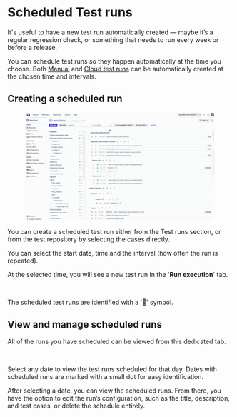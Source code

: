 # Scheduled Test runs

It's useful to have a new test run automatically created — maybe it’s a regular regression check, or something that needs to run every week or before a release.

You can schedule test runs so they happen automatically at the time you choose. Both [Manual](../get-started-with-the-qase-platform/create-a-test-run/) and [Cloud test runs](../../aiden-qase-ai/aiden-qa-architect.md#h_8203030372) can be automatically created at the chosen time and intervals.



## Creating a scheduled run <a href="#h_fd6d411552" id="h_fd6d411552"></a>

<figure><img src="../../.gitbook/assets/sc run.gif" alt="" width="563"><figcaption></figcaption></figure>

You can create a scheduled test run either from the Test runs section, or from the test repository by selecting the cases directly.

You can select the start date, time and the interval (how often the run is repeated).

At the selected time, you will see a new test run in the '**Run execution**' tab.

<figure><img src="https://downloads.intercomcdn.com/i/o/wsaz8vex/1587485960/dee0d1c2cd01173aefe6f42f17dd/42742.png?expires=1750850100&#x26;signature=66bd11de37610e0424585fe02ab59d0448ff1a86a25d3114a08cf54b237b7600&#x26;req=dSUvEc12mIhZWfMW1HO4zcm1ZdJJPQm6a1uLNONWOgi4%2FQ1CTU%2FPdMj0Ewuo%0AQI9F%0A" alt="" width="563"><figcaption></figcaption></figure>

The scheduled test runs are identified with a '🔁' symbol.



## View and manage scheduled runs <a href="#h_08f15953f6" id="h_08f15953f6"></a>

All of the runs you have scheduled can be viewed from this dedicated tab.

<figure><img src="https://downloads.intercomcdn.com/i/o/wsaz8vex/1587495684/f8a666335d325e6e9b8f473c1cc8/28876.png?expires=1750850100&#x26;signature=d7f3b7c63f913f81a528348fabcf4e21718b9e4b34f84ed1da0e158935510a23&#x26;req=dSUvEc13mIdXXfMW1HO4zTjDKU%2FLHr6L%2FI3Sa%2Fes%2BQEBFsKOqJu9ZfAXFavI%0A5Rho%0A" alt="" width="563"><figcaption></figcaption></figure>

Select any date to view the test runs scheduled for that day. Dates with scheduled runs are marked with a small dot for easy identification.

After selecting a date, you can view the scheduled runs. From there, you have the option to edit the run’s configuration, such as the title, description, and test cases, or delete the schedule entirely.
